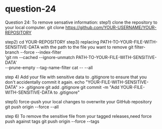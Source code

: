 # question-24

Question 24: 
To remove sensative information: 
step1)  clone the repository to your local computer.
git clone https://github.com/YOUR-USERNAME/YOUR-REPOSITORY

step2) cd YOUR-REPOSITORY
step3)  replacing PATH-TO-YOUR-FILE-WITH-SENSITIVE-DATA with the path to the file you want to remove
git filter-branch --force --index-filter \
'git rm --cached --ignore-unmatch PATH-TO-YOUR-FILE-WITH-SENSITIVE-DATA' \
--prune-empty --tag-name-filter cat -- --all

step 4) Add your file with sensitive data to .gitignore to ensure that you don't accidentally commit it again.
echo "YOUR-FILE-WITH-SENSITIVE-DATA" >> .gitignore
git add .gitignore
git commit -m "Add YOUR-FILE-WITH-SENSITIVE-DATA to .gitignore"

step5) 
force-push your local changes to overwrite your GitHub repository
git push origin --force --all

step 6)  To remove the sensitive file from your tagged releases,need force push against tags
git push origin --force --tags
